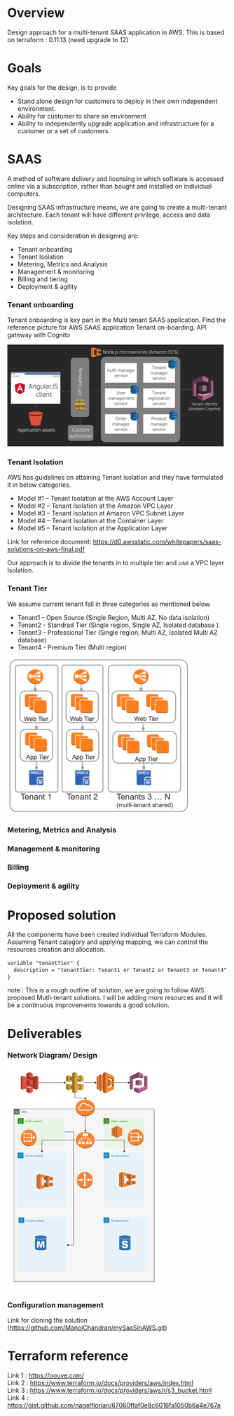 # Overview
Design approach for a multi-tenant SAAS application in AWS. This is based on terraform : 0.11.13 (need upgrade to 12)

# Goals
Key goals for the design, is to provide
* Stand alone design for customers to deploy in their own independent environment.
* Ability for customer to share an environment
* Ability to independently upgrade application and infrastructure for a customer or a set of customers.

# SAAS
A method of software delivery and licensing in which software is accessed online via a subscription, rather than bought and installed on individual computers.

Designing SAAS infrastructure means, we are going to create a multi-tenant architecture. Each tenant will have different privilege, access and data isolation.

Key steps and consideration in designing are:

* Tenant onboarding
* Tenant Isolation
* Metering, Metrics and Analysis
* Management & monitoring
* Billing and tiering
* Deployment & agility

### Tenant onboarding
Tenant onboarding is key part in the Multi tenant SAAS application. Find the reference picture for AWS SAAS application Tenant on-boarding. API gateway with Cognito

![Onboarding Approach](./images/Auth.png?raw=true "Title")

### Tenant Isolation

AWS has guidelines on attaining Tenant isolation and they have formulated it in below categories.

* Model #1 – Tenant Isolation at the AWS Account Layer
* Model #2 – Tenant Isolation at the Amazon VPC Layer
* Model #3 – Tenant Isolation at Amazon VPC Subnet Layer
* Model #4 – Tenant Isolation at the Container Layer
* Model #5 – Tenant Isolation at the Application Layer

Link for reference document: https://d0.awsstatic.com/whitepapers/saas-solutions-on-aws-final.pdf

Our approach is to divide the tenants in to multiple tier and use a VPC layer Isolation.

### Tenant Tier

We assume current tenant fall in three categories as mentioned below.

* Tenant1 - Open Source (Single Region, Multi AZ, No data isolation)
* Tenant2 - Standrad Tier (Single region, Single AZ, Isolated database )
* Tenant3 - Professional Tier (Single region, Multi AZ, Isolated Multi AZ database)
* Tenant4 - Premium Tier (Multi region)

![Design](./images/TenantIsolation.png?raw=true "Title")</br>

### Metering, Metrics and Analysis

### Management & monitoring

### Billing

### Deployment & agility

# Proposed solution
All the components have been created individual Terraform Modules. Assuming Tenant category and applying mapping, we can control the resources creation and allocation.

```hcl
variable "tenantTier" {
  description = "tenantTier: Tenant1 or Tenant2 or Tenant3 or Tenant4"
}
```
note : This is a rough outline of solution, we are going to follow AWS proposed Mutli-tenant solutions.
I will be adding more resources and it will be a continuous improvements towards a good solution.

# Deliverables

### Network Diagram/ Design

![Design](./images/Network_diagram.png?raw=true "Title")</br>

### Configuration management

Link for cloning the solution (https://github.com/ManojChandran/mySaaSinAWS.git)

# Terraform reference

Link 1 : https://oouve.com/</br>
Link 2 : https://www.terraform.io/docs/providers/aws/index.html</br>
Link 3 : https://www.terraform.io/docs/providers/aws/r/s3_bucket.html</br>
Link 4 : https://gist.github.com/nagelflorian/67060ffaf0e8c6016fa1050b6a4e767a</br>
